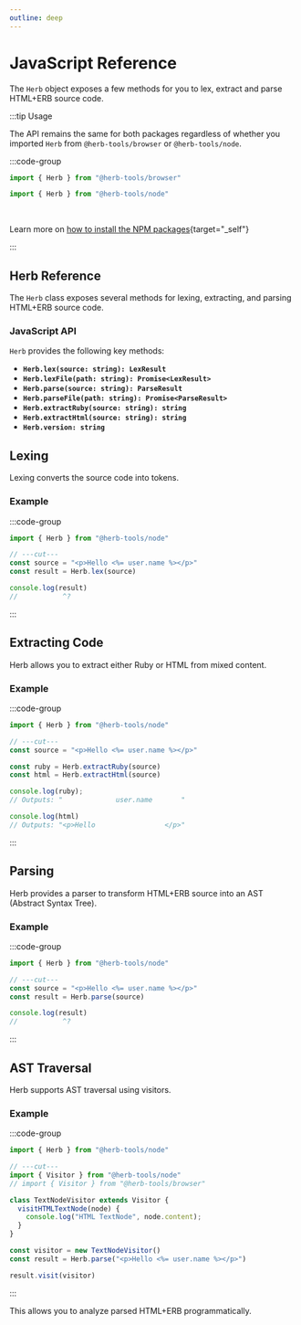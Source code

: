 ```yaml
---
outline: deep
---
```


# JavaScript Reference

The `Herb` object exposes a few methods for you to lex, extract and parse HTML+ERB source code.


:::tip Usage

The API remains the same for both packages regardless of whether you imported `Herb` from `@herb-tools/browser` or `@herb-tools/node`.

:::code-group
```js twoslash [Browser]
import { Herb } from "@herb-tools/browser"
```

```js twoslash [Node.js]
import { Herb } from "@herb-tools/node"
```

<br/>

Learn more on [how to install the NPM packages](/bindings/javascript/){target="_self"}

:::

## Herb Reference

The `Herb` class exposes several methods for lexing, extracting, and parsing HTML+ERB source code.

### JavaScript API

`Herb` provides the following key methods:

- **`Herb.lex(source: string): LexResult`**
- **`Herb.lexFile(path: string): Promise<LexResult>`**
- **`Herb.parse(source: string): ParseResult`**
- **`Herb.parseFile(path: string): Promise<ParseResult>`**
- **`Herb.extractRuby(source: string): string`**
- **`Herb.extractHtml(source: string): string`**
- **`Herb.version: string`**


## Lexing

Lexing converts the source code into tokens.

### Example

:::code-group
```js twoslash [javascript]
import { Herb } from "@herb-tools/node"

// ---cut---
const source = "<p>Hello <%= user.name %></p>"
const result = Herb.lex(source)

console.log(result)
//           ^?
```
:::


## Extracting Code

Herb allows you to extract either Ruby or HTML from mixed content.

### Example

:::code-group
```js twoslash [javascript]
import { Herb } from "@herb-tools/node"

// ---cut---
const source = "<p>Hello <%= user.name %></p>"

const ruby = Herb.extractRuby(source)
const html = Herb.extractHtml(source)

console.log(ruby);
// Outputs: "             user.name       "

console.log(html)
// Outputs: "<p>Hello                 </p>"
```
:::

## Parsing

Herb provides a parser to transform HTML+ERB source into an AST (Abstract Syntax Tree).

### Example

:::code-group
```js twoslash [javascript]
import { Herb } from "@herb-tools/node"

// ---cut---
const source = "<p>Hello <%= user.name %></p>"
const result = Herb.parse(source)

console.log(result)
//           ^?
```
:::

## AST Traversal

Herb supports AST traversal using visitors.

### Example

:::code-group
```js twoslash [javascript]
import { Herb } from "@herb-tools/node"

// ---cut---
import { Visitor } from "@herb-tools/node"
// import { Visitor } from "@herb-tools/browser"

class TextNodeVisitor extends Visitor {
  visitHTMLTextNode(node) {
    console.log("HTML TextNode", node.content);
  }
}

const visitor = new TextNodeVisitor()
const result = Herb.parse("<p>Hello <%= user.name %></p>")

result.visit(visitor)
```
:::

This allows you to analyze parsed HTML+ERB programmatically.

